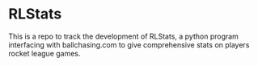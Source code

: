 # RLStats

This is a repo to track the development of RLStats, a python program interfacing with ballchasing.com to give comprehensive stats on players rocket league games.